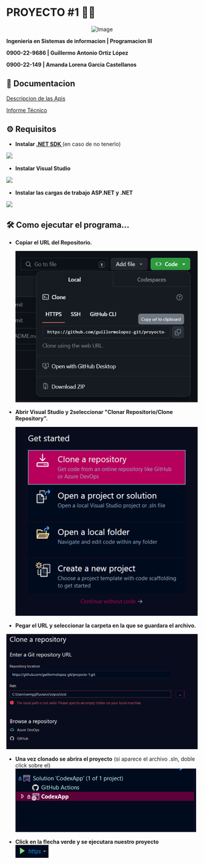 
# PROYECTO #1 🧑‍💻

<p align = "center";>
    <img src="https://i.pinimg.com/originals/21/59/5b/21595b53def7af038e36ba72d8a676c5.png" alt="Image">
</p>





**Ingenieria en Sistemas de informacion | 
Programacion III**

**0900-22-9686 | Guillermo Antonio Ortiz López**

**0900-22-149 | Amanda Lorena Garcia Castellanos**




## 📄 Documentacion

[Descripcion de las Apis](documentacion/DocumentacionAPIS.pdf)

[Informe Técnico](documentacion/InformeTecnico.pdf)


## ⚙️ Requisitos


- **Instalar [.NET SDK ](https://dotnet.microsoft.com/en-us/download)**  (en caso de no tenerlo)
  
![](https://kodigo.org/wp-content/uploads/2023/08/dotNET.png)

- **Instalar Visual Studio**
  
![](https://visualstudio.microsoft.com/wp-content/uploads/2023/01/VisualStudioLogo.webp)

- **Instalar las cargas de trabajo ASP.NET y .NET**
  
![](https://learn.microsoft.com/es-es/visualstudio/install/media/vs-2022/vs-installer-workloads.png?view=vs-2022)



## 🛠 Como ejecutar el programa...
- **Copiar el URL del Repositorio.**
  
    ![copiar_url](capturas/copiar_url.png)


- **Abrir Visual Studio y 2seleccionar "Clonar Repositorio/Clone Repository".**
  
    ![copiar_url](capturas/clonar_repositorio.png)

- **Pegar el URL y seleccionar la carpeta en la que se guardara el archivo.**

![copiar_url](capturas/pegar_url.png)

- **Una vez clonado se abrira el proyecto** (si aparece el archivo .sln, doble click sobre el)
    ![copiar_url](capturas/doble_click.png)
  

- **Click en la flecha verde y se ejecutara nuestro proyecto**
  <br>
     ![copiar_url](capturas/click_ejecutar.png)


